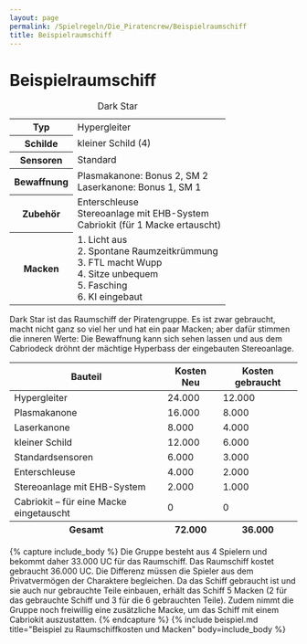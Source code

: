 ```yaml
---
layout: page
permalink: /Spielregeln/Die_Piratencrew/Beispielraumschiff
title: Beispielraumschiff
---
```


# Beispielraumschiff

<table>
<caption>Dark Star</caption>
<tbody>
<tr><th>Typ</th><td>Hypergleiter</td></tr>
<tr><th>Schilde</th><td>kleiner Schild (4)</td></tr>
<tr><th>Sensoren</th><td>Standard</td></tr>
<tr><th>Bewaffnung</th><td>Plasmakanone: Bonus 2, SM 2<br/>
Laserkanone: Bonus 1, SM 1</td></tr>
<tr><th>Zubehör</th><td>Enterschleuse<br/>
Stereoanlage mit EHB-System<br/>
Cabriokit (für 1 Macke ertauscht)</td></tr>
<tr><th>Macken</th><td>1. Licht aus<br/>
2. Spontane Raumzeitkrümmung<br/>
3. FTL macht Wupp<br/>
4. Sitze unbequem<br/>
5. Fasching<br/>
6. KI eingebaut</td></tr>
</tbody>
</table>

Dark Star ist das Raumschiff der Piratengruppe. Es ist zwar gebraucht, macht nicht ganz so viel her und hat ein paar Macken; aber dafür stimmen die inneren Werte: Die Bewaffnung kann sich sehen lassen und aus dem Cabriodeck dröhnt der mächtige Hyperbass der eingebauten Stereoanlage.

<table>
<thead>
<tr><th>Bauteil</th><th>Kosten Neu</th><th>Kosten gebraucht</th></tr>
</thead>
<tbody>
<tr><td>Hypergleiter</td><td>24.000</td><td>12.000</td></tr>
<tr><td>Plasmakanone</td><td>16.000</td><td>8.000</td></tr>
<tr><td>Laserkanone</td><td>8.000</td><td>4.000</td></tr>
<tr><td>kleiner Schild</td><td>12.000</td><td>6.000</td></tr>
<tr><td>Standardsensoren</td><td>6.000</td><td>3.000</td></tr>
<tr><td>Enterschleuse</td><td>4.000</td><td>2.000</td></tr>
<tr><td>Stereoanlage mit EHB-System</td><td>2.000</td><td>1.000</td></tr>
<tr><td>Cabriokit – für eine Macke eingetauscht</td><td>0</td><td>0</td></tr>
</tbody>
<tfoot>
<tr><th>Gesamt</th><th>72.000</th><th>36.000</th></tr>
</tfoot>
</table>

{% capture include_body %}
Die Gruppe besteht aus 4 Spielern und bekommt daher 33.000 UC für das Raumschiff. Das Raumschiff kostet gebraucht 36.000 UC. Die Differenz müssen die Spieler aus dem Privatvermögen der Charaktere begleichen. Da das Schiff gebraucht ist und sie auch nur gebrauchte Teile einbauen, erhält das Schiff 5 Macken (2 für das gebrauchte Schiff und 3 für die 6 gebrauchten Teile). Zudem nimmt die Gruppe noch freiwillig eine zusätzliche Macke, um das Schiff mit einem Cabriokit auszustatten.
{% endcapture %}
{% include beispiel.md title="Beispiel zu Raumschiffkosten und Macken" body=include_body %}
